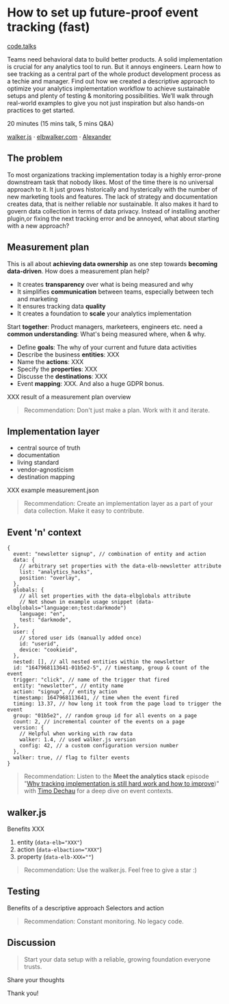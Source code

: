 # How to set up future-proof event tracking (fast)

[code.talks](https://codetalks.de/)

Teams need behavioral data to build better products. A solid implementation is crucial for any analytics tool to run. But it annoys engineers.
Learn how to see tracking as a central part of the whole product development process as a techie and manager. Find out how we created a descriptive approach to optimize your analytics implementation workflow to achieve sustainable setups and plenty of testing & monitoring possibilities.
We’ll walk through real-world examples to give you not just inspiration but also hands-on practices to get started.

20 minutes (15 mins talk, 5 mins Q&A)

[walker.js](https://github.com/elbwalker/walker.js) · [elbwalker.com](https://www.elbwalker.com) · [Alexander](https://www.linkedin.com/in/alexanderkirtzel/)

## The problem

To most organizations tracking implementation today is a highly error-prone downstream task that nobody likes. Most of the time there is no universal approach to it. It just grows historically and hysterically with the number of new marketing tools and features. The lack of strategy and documentation creates data, that is neither reliable nor sustainable. It also makes it hard to govern data collection in terms of data privacy. Instead of installing another plugin,or fixing the next tracking error and be annoyed, what about starting with a new approach?

## Measurement plan

This is all about **achieving data ownership** as one step towards **becoming data-driven**. How does a measurement plan help?

- It creates **transparency** over what is being measured and why
- It simplifies **communication** between teams, especially between tech and marketing
- It ensures tracking data **quality**
- It creates a foundation to **scale** your analytics implementation

Start **together**: Product managers, marketeers, engineers etc. need a **common understanding**: What's being measured where, when & why.

- Define **goals**: The why of your current and future data activities
- Describe the business **entities**: XXX
- Name the **actions**: XXX
- Specify the **properties**: XXX
- Discusse the **destinations**: XXX
- Event **mapping**: XXX. And also a huge GDPR bonus.

XXX result of a measurement plan overview

> Recommendation: Don't just make a plan. Work with it and iterate.

## Implementation layer

- central source of truth
- documentation
- living standard
- vendor-agnosticism
- destination mapping

XXX example measurement.json

> Recommendation: Create an implementation layer as a part of your data collection. Make it easy to contribute.

## Event 'n' context

```json5
{
  event: "newsletter signup", // combination of entity and action
  data: {
    // arbitrary set properties with the data-elb-newsletter attribute
    list: "analytics_hacks",
    position: "overlay",
  },
  globals: {
    // all set properties with the data-elbglobals attribute
    // Not shown in example usage snippet (data-elbglobals="language:en;test:darkmode")
    language: "en",
    test: "darkmode",
  },
  user: {
    // stored user ids (manually added once)
    id: "userid",
    device: "cookieid",
  },
  nested: [], // all nested entities within the newsletter
  id: "1647968113641-01b5e2-5", // timestamp, group & count of the event
  trigger: "click", // name of the trigger that fired
  entity: "newsletter", // entity name
  action: "signup", // entity action
  timestamp: 1647968113641, // time when the event fired
  timing: 13.37, // how long it took from the page load to trigger the event
  group: "01b5e2", // random group id for all events on a page
  count: 2, // incremental counter of the events on a page
  version: {
    // Helpful when working with raw data
    walker: 1.4, // used walker.js version
    config: 42, // a custom configuration version number
  },
  walker: true, // flag to filter events
}
```

> Recommendation: Listen to the **Meet the analytics stack** episode "[Why tracking implementation is still hard work and how to improve](../220907-meet_the_analytics_stack/))" with [Timo Dechau](https://www.linkedin.com/in/timo-dechau/) for a deep dive on event contexts.

## walker.js

Benefits XXX

1. entity (`data-elb="XXX"`)
2. action (`data-elbaction="XXX"`)
3. property (`data-elb-XXX=""`)

> Recommendation: Use the walker.js. Feel free to give a star :)

## Testing

Benefits of a descriptive approach
Selectors and action

> Recommendation: Constant monitoring. No legacy code.

## Discussion

> Start your data setup with a reliable, growing foundation everyone trusts.

Share your thoughts

Thank you!
